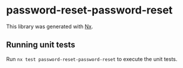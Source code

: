 # password-reset-password-reset

This library was generated with [Nx](https://nx.dev).

## Running unit tests

Run `nx test password-reset-password-reset` to execute the unit tests.
